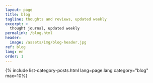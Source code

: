 ```yaml
---
layout: page
title: blog
tagline: thoughts and reviews, updated weekly
excerpt: >
  thought journal, updated weekly
permalink: /blog.html
header:
  image: /assets/img/blog-header.jpg
ref: blog
lang: en  
order: 1
---
```


{% include list-category-posts.html lang=page.lang category="blog" max=10%}

